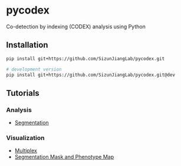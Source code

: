 # pycodex

Co-detection by indexing (CODEX) analysis using Python

## Installation

```sh
pip install git+https://github.com/SizunJiangLab/pycodex.git

# development version
pip install git+https://github.com/SizunJiangLab/pycodex.git@dev
```

## Tutorials

### Analysis

- [Segmentation](./notebooks/segmentation.ipynb)

### Visualization

- [Multiplex](./notebooks/multiplex.ipynb)
- [Segmentation Mask and Phenotype Map](./notebooks/segmentation_annotation_visualization.ipynb)
